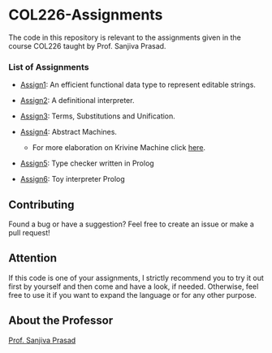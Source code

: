 # COL226-Assignments
The code in this repository is relevant to the assignments given in the course COL226 taught by Prof. Sanjiva Prasad.


### List of Assignments

- [Assign1](https://github.com/techcentaur/COL226-Assignments/tree/master/Assignment%201): An efficient functional data type to represent editable strings.
- [Assign2](https://github.com/techcentaur/COL226-Assignments/tree/master/Assignment%202): A definitional interpreter.
- [Assign3](https://github.com/techcentaur/COL226-Assignments/tree/master/Assignment%203): Terms, Substitutions and Unification.
- [Assign4](https://github.com/techcentaur/COL226-Assignments/tree/master/Assignment%204): Abstract Machines.
	- For more elaboration on Krivine Machine click [here](https://github.com/techcentaur/Krivine-Machine).

- [Assign5](https://github.com/techcentaur/COL226-Assignments/tree/master/Assignment%205): Type checker written in Prolog
- [Assign6](https://github.com/techcentaur/COL226-Assignments/tree/master/Assignment%206): Toy interpreter Prolog


## Contributing
Found a bug or have a suggestion? Feel free to create an issue or make a pull request!

## Attention
If this code is one of your assignments, I strictly recommend you to try it out first by yourself and then come and have a look, if needed. Otherwise, feel free to use it if you want to expand the language or for any other purpose.

## About the Professor

[Prof. Sanjiva Prasad](http://www.cse.iitd.ernet.in/~sanjiva/)

